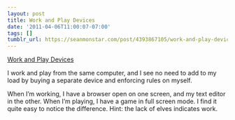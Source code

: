 ```yaml
---
layout: post
title: Work and Play Devices
date: '2011-04-06T11:00:07-07:00'
tags: []
tumblr_url: https://seanmonstar.com/post/4393867105/work-and-play-devices
---
```

[Work and Play Devices](http://sethgodin.typepad.com/seths_blog/2011/03/are-you-making-something.html)  

I work and play from the same computer, and I see no need to add to my load by buying a separate device and enforcing rules on myself.

When I’m working, I have a browser open on one screen, and my text editor in the other. When I’m playing, I have a game in full screen mode. I find it quite easy to notice the difference. Hint: the lack of elves indicates work.

